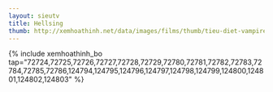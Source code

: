 ```yaml
---
layout: sieutv
title: Hellsing
thumb: http://xemhoathinh.net/data/images/films/thumb/tieu-diet-vampire-hellsing-2002.jpg
---
```

{% include xemhoathinh_bo tap="72724,72725,72726,72727,72728,72729,72780,72781,72782,72783,72784,72785,72786,124794,124795,124796,124797,124798,124799,124800,124801,124802,124803" %} 
